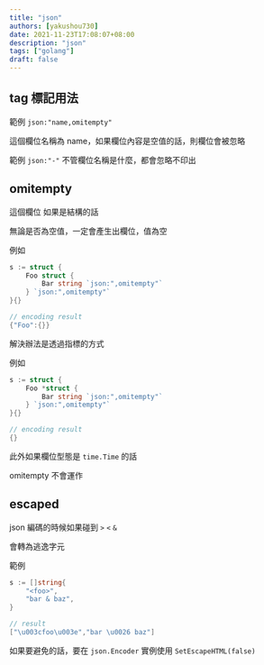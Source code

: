 ```yaml
---
title: "json"
authors: [yakushou730]
date: 2021-11-23T17:08:07+08:00
description: "json"
tags: ["golang"]
draft: false
---
```


## tag 標記用法

範例 `json:"name,omitempty"`

這個欄位名稱為 name，如果欄位內容是空值的話，則欄位會被忽略

範例 `json:"-"`
不管欄位名稱是什麼，都會忽略不印出

## omitempty

這個欄位 如果是結構的話

無論是否為空值，一定會產生出欄位，值為空

例如
```go
s := struct {
	Foo struct {
        Bar string `json:",omitempty"`
	} `json:",omitempty"`
}{}

// encoding result
{"Foo":{}}
```

解決辦法是透過指標的方式

例如
```go
s := struct {
    Foo *struct {
        Bar string `json:",omitempty"`
    } `json:",omitempty"`
}{}

// encoding result
{}
```

此外如果欄位型態是 `time.Time` 的話

omitempty 不會運作

## escaped

json 編碼的時候如果碰到 `>` `<` `&`

會轉為逃逸字元

範例
```go
s := []string{
	"<foo>",
    "bar & baz",
}

// result
["\u003cfoo\u003e","bar \u0026 baz"]
```

如果要避免的話，要在 `json.Encoder` 實例使用 `SetEscapeHTML(false)`

